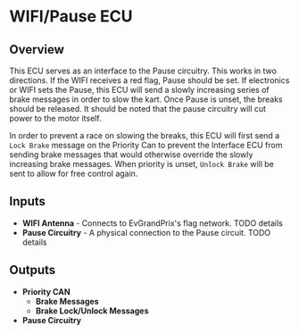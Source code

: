# WIFI/Pause ECU

## Overview

This ECU serves as an interface to the Pause circuitry. This works in two
directions. If the WIFI receives a red flag, Pause should be set. If electronics
or WIFI sets the Pause, this ECU will send a slowly increasing series of brake messages
in order to slow the kart. Once Pause is unset, the breaks should be released. It should be
noted that the pause circuitry will cut power to the motor itself. 

In order to prevent a race on slowing the breaks, this ECU will first send a
`Lock Brake` message on the Priority Can to prevent the Interface ECU from sending
brake messages that would otherwise override the slowly increasing brake messages.
When priority is unset, `Unlock Brake` will be sent to allow for free control again.

## Inputs

- **WIFI Antenna** - Connects to EvGrandPrix's flag network. TODO details
- **Pause Circuitry** - A physical connection to the Pause circuit. TODO details

## Outputs

- **Priority CAN**
  - **Brake Messages**
  - **Brake Lock/Unlock Messages**
- **Pause Circuitry**